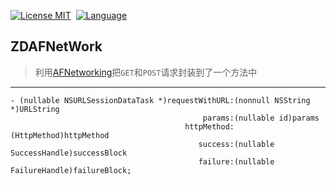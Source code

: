 [![License MIT](https://img.shields.io/badge/license-MIT-green.svg?style=flat)]()&nbsp;
[![Language](http://img.shields.io/badge/language-objc-brightgreen.svg?style=flat
)]()&nbsp;

## ZDAFNetWork

>  利用[AFNetworking](https://github.com/AFNetworking/AFNetworking)把`GET`和`POST`请求封装到了一个方法中 
> 
-------

```objc
- (nullable NSURLSessionDataTask *)requestWithURL:(nonnull NSString *)URLString
                                           params:(nullable id)params
                                       httpMethod:(HttpMethod)httpMethod
                                          success:(nullable SuccessHandle)successBlock
                                          failure:(nullable FailureHandle)failureBlock;                                          
```
